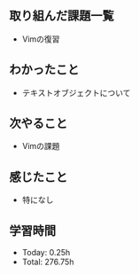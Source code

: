 ## 取り組んだ課題一覧
- Vimの復習
## わかったこと
- テキストオブジェクトについて
## 次やること
- Vimの課題
## 感じたこと
- 特になし
## 学習時間
- Today: 0.25h
- Total: 276.75h
